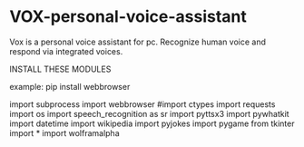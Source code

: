 # VOX-personal-voice-assistant
Vox is a personal voice assistant for pc. Recognize human voice and respond via integrated voices.


INSTALL THESE MODULES

example: pip install webbrowser



import subprocess
import webbrowser
#import ctypes
import requests
import os
import speech_recognition as sr
import pyttsx3
import pywhatkit
import datetime
import wikipedia
import pyjokes
import pygame
from tkinter import *
import wolframalpha

